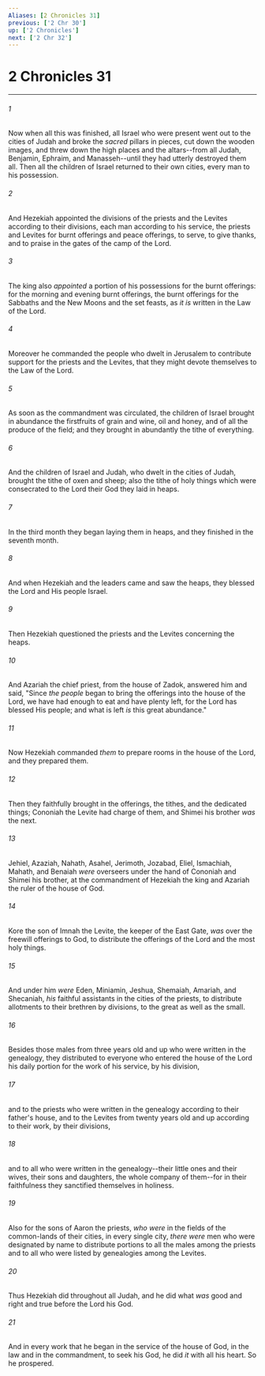 ```yaml
---
Aliases: [2 Chronicles 31]
previous: ['2 Chr 30']
up: ['2 Chronicles']
next: ['2 Chr 32']
---
```

# 2 Chronicles 31

***


###### 1 
Now when all this was finished, all Israel who were present went out to the cities of Judah and broke the _sacred_ pillars in pieces, cut down the wooden images, and threw down the high places and the altars--from all Judah, Benjamin, Ephraim, and Manasseh--until they had utterly destroyed them all. Then all the children of Israel returned to their own cities, every man to his possession. 

###### 2 
And Hezekiah appointed the divisions of the priests and the Levites according to their divisions, each man according to his service, the priests and Levites for burnt offerings and peace offerings, to serve, to give thanks, and to praise in the gates of the camp of the Lord. 

###### 3 
The king also _appointed_ a portion of his possessions for the burnt offerings: for the morning and evening burnt offerings, the burnt offerings for the Sabbaths and the New Moons and the set feasts, as _it is_ written in the Law of the Lord. 

###### 4 
Moreover he commanded the people who dwelt in Jerusalem to contribute support for the priests and the Levites, that they might devote themselves to the Law of the Lord. 

###### 5 
As soon as the commandment was circulated, the children of Israel brought in abundance the firstfruits of grain and wine, oil and honey, and of all the produce of the field; and they brought in abundantly the tithe of everything. 

###### 6 
And the children of Israel and Judah, who dwelt in the cities of Judah, brought the tithe of oxen and sheep; also the tithe of holy things which were consecrated to the Lord their God they laid in heaps. 

###### 7 
In the third month they began laying them in heaps, and they finished in the seventh month. 

###### 8 
And when Hezekiah and the leaders came and saw the heaps, they blessed the Lord and His people Israel. 

###### 9 
Then Hezekiah questioned the priests and the Levites concerning the heaps. 

###### 10 
And Azariah the chief priest, from the house of Zadok, answered him and said, "Since _the people_ began to bring the offerings into the house of the Lord, we have had enough to eat and have plenty left, for the Lord has blessed His people; and what is left _is_ this great abundance." 

###### 11 
Now Hezekiah commanded _them_ to prepare rooms in the house of the Lord, and they prepared them. 

###### 12 
Then they faithfully brought in the offerings, the tithes, and the dedicated things; Cononiah the Levite had charge of them, and Shimei his brother _was_ the next. 

###### 13 
Jehiel, Azaziah, Nahath, Asahel, Jerimoth, Jozabad, Eliel, Ismachiah, Mahath, and Benaiah _were_ overseers under the hand of Cononiah and Shimei his brother, at the commandment of Hezekiah the king and Azariah the ruler of the house of God. 

###### 14 
Kore the son of Imnah the Levite, the keeper of the East Gate, _was_ over the freewill offerings to God, to distribute the offerings of the Lord and the most holy things. 

###### 15 
And under him _were_ Eden, Miniamin, Jeshua, Shemaiah, Amariah, and Shecaniah, _his_ faithful assistants in the cities of the priests, to distribute allotments to their brethren by divisions, to the great as well as the small. 

###### 16 
Besides those males from three years old and up who were written in the genealogy, they distributed to everyone who entered the house of the Lord his daily portion for the work of his service, by his division, 

###### 17 
and to the priests who were written in the genealogy according to their father's house, and to the Levites from twenty years old and up according to their work, by their divisions, 

###### 18 
and to all who were written in the genealogy--their little ones and their wives, their sons and daughters, the whole company of them--for in their faithfulness they sanctified themselves in holiness. 

###### 19 
Also for the sons of Aaron the priests, _who were_ in the fields of the common-lands of their cities, in every single city, _there were_ men who were designated by name to distribute portions to all the males among the priests and to all who were listed by genealogies among the Levites. 

###### 20 
Thus Hezekiah did throughout all Judah, and he did what _was_ good and right and true before the Lord his God. 

###### 21 
And in every work that he began in the service of the house of God, in the law and in the commandment, to seek his God, he did _it_ with all his heart. So he prospered.

